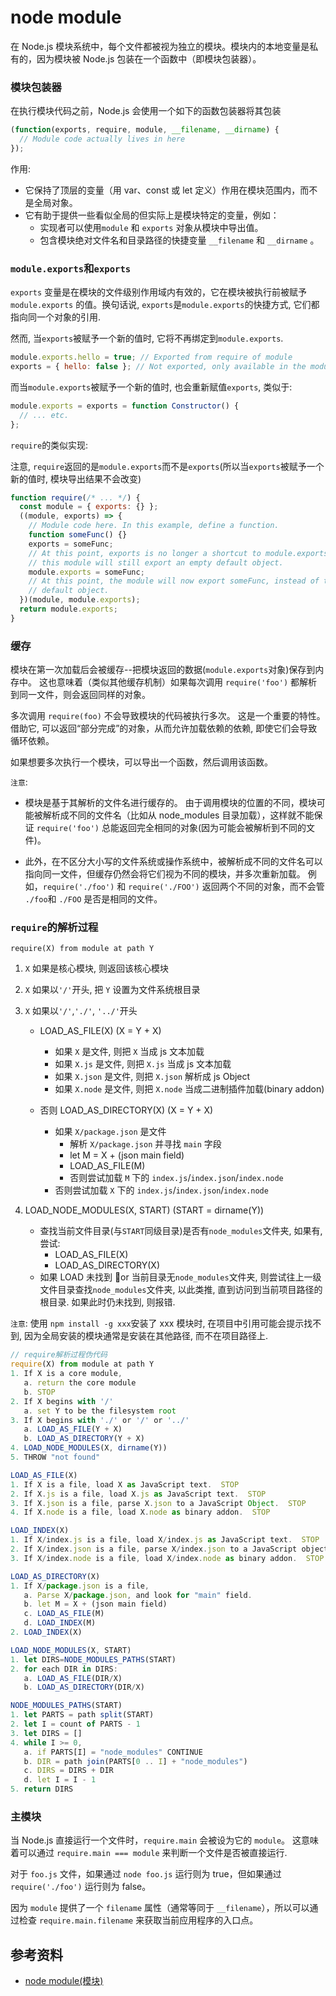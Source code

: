 # node module

在 Node.js 模块系统中，每个文件都被视为独立的模块。模块内的本地变量是私有的，因为模块被 Node.js 包装在一个函数中（即模块包装器）。

### 模块包装器

在执行模块代码之前，Node.js 会使用一个如下的函数包装器将其包装

```js
(function(exports, require, module, __filename, __dirname) {
  // Module code actually lives in here
});
```

作用:

- 它保持了顶层的变量（用 var、const 或 let 定义）作用在模块范围内，而不是全局对象。
- 它有助于提供一些看似全局的但实际上是模块特定的变量，例如：
  - 实现者可以使用`module` 和 `exports` 对象从模块中导出值。
  - 包含模块绝对文件名和目录路径的快捷变量 `__filename` 和 `__dirname` 。

### `module.exports`和`exports`

`exports` 变量是在模块的文件级别作用域内有效的，它在模块被执行前被赋予 `module.exports` 的值。换句话说, `exports`是`module.exports`的快捷方式, 它们都指向同一个对象的引用.

然而, 当`exports`被赋予一个新的值时, 它将不再绑定到`module.exports`.

```js
module.exports.hello = true; // Exported from require of module
exports = { hello: false }; // Not exported, only available in the module
```

而当`module.exports`被赋予一个新的值时, 也会重新赋值`exports`, 类似于:

```js
module.exports = exports = function Constructor() {
  // ... etc.
};
```

`require`的类似实现:

注意, `require`返回的是`module.exports`而不是`exports`(所以当`exports`被赋予一个新的值时, 模块导出结果不会改变)

```js
function require(/* ... */) {
  const module = { exports: {} };
  ((module, exports) => {
    // Module code here. In this example, define a function.
    function someFunc() {}
    exports = someFunc;
    // At this point, exports is no longer a shortcut to module.exports, and
    // this module will still export an empty default object.
    module.exports = someFunc;
    // At this point, the module will now export someFunc, instead of the
    // default object.
  })(module, module.exports);
  return module.exports;
}
```

### 缓存

模块在第一次加载后会被缓存--把模块返回的数据(`module.exports`对象)保存到内存中。 这也意味着（类似其他缓存机制）如果每次调用 `require('foo')` 都解析到同一文件，则会返回同样的对象。

多次调用 `require(foo)` 不会导致模块的代码被执行多次。 这是一个重要的特性。 借助它, 可以返回“部分完成”的对象，从而允许加载依赖的依赖, 即使它们会导致循环依赖。

如果想要多次执行一个模块，可以导出一个函数，然后调用该函数。

`注意`:

- 模块是基于其解析的文件名进行缓存的。 由于调用模块的位置的不同，模块可能被解析成不同的文件名（比如从 node_modules 目录加载），这样就不能保证 `require('foo')` 总能返回完全相同的对象(因为可能会被解析到不同的文件)。

- 此外，在不区分大小写的文件系统或操作系统中，被解析成不同的文件名可以指向同一文件，但缓存仍然会将它们视为不同的模块，并多次重新加载。 例如，`require('./foo')` 和 `require('./FOO')` 返回两个不同的对象，而不会管 `./foo`和 `./FOO` 是否是相同的文件。

### `require`的解析过程

`require(X) from module at path Y`

1.  `X` 如果是核心模块, 则返回该核心模块

2.  `X` 如果以`'/'`开头, 把 `Y` 设置为文件系统根目录

3.  `X` 如果以`'/'`,`'./'`, `'../'`开头

    - LOAD_AS_FILE(X) (X = Y + X)

      - 如果 `X` 是文件, 则把 `X` 当成 js 文本加载
      - 如果 `X.js` 是文件, 则把 `X.js` 当成 js 文本加载
      - 如果 `X.json` 是文件, 则把 `X.json` 解析成 js Object
      - 如果 `X.node` 是文件, 则把 `X.node` 当成二进制插件加载(binary addon)

    - 否则 LOAD_AS_DIRECTORY(X) (X = Y + X)
      - 如果 `X/package.json` 是文件
        - 解析 `X/package.json` 并寻找 `main` 字段
        - let M = X + (json main field)
        - LOAD_AS_FILE(M)
        - 否则尝试加载 `M` 下的 `index.js`/`index.json`/`index.node`
      - 否则尝试加载 `X` 下的 `index.js`/`index.json`/`index.node`

4.  LOAD_NODE_MODULES(X, START) (START = dirname(Y))

    - 查找当前文件目录(与`START`同级目录)是否有`node_modules`文件夹, 如果有, 尝试:
      - LOAD_AS_FILE(X)
      - LOAD_AS_DIRECTORY(X)
    - 如果 LOAD 未找到 or 当前目录无`node_modules`文件夹, 则尝试往上一级文件目录查找`node_modules`文件夹, 以此类推, 直到访问到当前项目路径的根目录. 如果此时仍未找到, 则报错.

`注意`: 使用 `npm install -g xxx`安装了 xxx 模块时, 在项目中引用可能会提示找不到, 因为全局安装的模块通常是安装在其他路径, 而不在项目路径上.

```js
// require解析过程伪代码
require(X) from module at path Y
1. If X is a core module,
   a. return the core module
   b. STOP
2. If X begins with '/'
   a. set Y to be the filesystem root
3. If X begins with './' or '/' or '../'
   a. LOAD_AS_FILE(Y + X)
   b. LOAD_AS_DIRECTORY(Y + X)
4. LOAD_NODE_MODULES(X, dirname(Y))
5. THROW "not found"

LOAD_AS_FILE(X)
1. If X is a file, load X as JavaScript text.  STOP
2. If X.js is a file, load X.js as JavaScript text.  STOP
3. If X.json is a file, parse X.json to a JavaScript Object.  STOP
4. If X.node is a file, load X.node as binary addon.  STOP

LOAD_INDEX(X)
1. If X/index.js is a file, load X/index.js as JavaScript text.  STOP
2. If X/index.json is a file, parse X/index.json to a JavaScript object. STOP
3. If X/index.node is a file, load X/index.node as binary addon.  STOP

LOAD_AS_DIRECTORY(X)
1. If X/package.json is a file,
   a. Parse X/package.json, and look for "main" field.
   b. let M = X + (json main field)
   c. LOAD_AS_FILE(M)
   d. LOAD_INDEX(M)
2. LOAD_INDEX(X)

LOAD_NODE_MODULES(X, START)
1. let DIRS=NODE_MODULES_PATHS(START)
2. for each DIR in DIRS:
   a. LOAD_AS_FILE(DIR/X)
   b. LOAD_AS_DIRECTORY(DIR/X)

NODE_MODULES_PATHS(START)
1. let PARTS = path split(START)
2. let I = count of PARTS - 1
3. let DIRS = []
4. while I >= 0,
   a. if PARTS[I] = "node_modules" CONTINUE
   b. DIR = path join(PARTS[0 .. I] + "node_modules")
   c. DIRS = DIRS + DIR
   d. let I = I - 1
5. return DIRS
```

### 主模块

当 Node.js 直接运行一个文件时，`require.main` 会被设为它的 `module`。 这意味着可以通过 `require.main === module` 来判断一个文件是否被直接运行.

对于 `foo.js` 文件，如果通过 `node foo.js` 运行则为 true，但如果通过 `require('./foo')` 运行则为 false。

因为 `module` 提供了一个 `filename` 属性（通常等同于 `__filename`），所以可以通过检查 `require.main.filename` 来获取当前应用程序的入口点。

## 参考资料

- [node module(模块)](http://nodejs.cn/api/modules.html)

